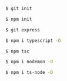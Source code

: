 
```sh
$ git init
```

```sh
$ npm init
```

```sh
$ git express
```

```sh
$ npm i typescript -D
```

```sh
$ npm tsc
```

```sh
$ npm i nodemon -D
```

```sh
$ npm i ts-node -D
```